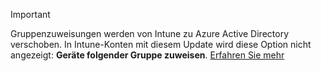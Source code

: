 >[!Important]
>Gruppenzuweisungen werden von Intune zu Azure Active Directory verschoben. In Intune-Konten mit diesem Update wird diese Option nicht angezeigt: **Geräte folgender Gruppe zuweisen**. [Erfahren Sie mehr](../deploy-use/ios-device-enrollment-program-in-microsoft-intune#changes-to-intune-group-assignments)


<!--HONumber=Nov16_HO1-->


